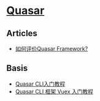 # [Quasar](https://quasar.dev)

## Articles
* [如何评价Quasar Framework?](https://www.zhihu.com/question/54913702)

## Basis
* [Quasar CLI入门教程](https://zhuanlan.zhihu.com/p/34977695)
* [Quasar CLI 框架 Vuex 入门教程](https://zhuanlan.zhihu.com/p/35064497)


